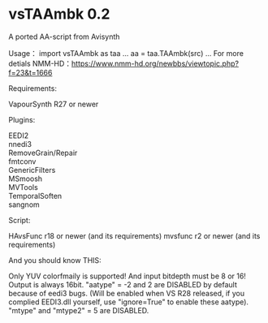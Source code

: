 # vsTAAmbk 0.2
A ported AA-script from Avisynth

Usage：
import vsTAAmbk as taa
...
aa = taa.TAAmbk(src)
...
For more detials NMM-HD：https://www.nmm-hd.org/newbbs/viewtopic.php?f=23&t=1666

Requirements:

VapourSynth R27 or newer

Plugins:

EEDI2						
nnedi3						
RemoveGrain/Repair			
fmtconv						
GenericFilters				
MSmoosh						
MVTools						
TemporalSoften			
sangnom

Script:

HAvsFunc r18 or newer (and its requirements)
mvsfunc r2 or newer (and its requirements)


And you should know THIS:

Only YUV colorfmaily is supported! And input bitdepth must be 8 or 16!
Output is always 16bit.
"aatype" = -2 and 2 are DISABLED by default because of eedi3 bugs.
(Will be enabled when VS R28 released, if you complied EEDI3.dll yourself, use "ignore=True" to enable these aatype).
"mtype" and "mtype2" = 5 are DISABLED.
